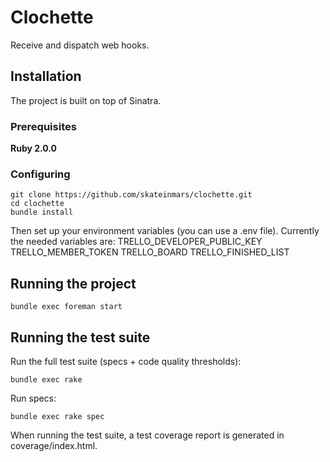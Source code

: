 # Clochette

Receive and dispatch web hooks.

## Installation

The project is built on top of Sinatra.

### Prerequisites

**Ruby 2.0.0**

### Configuring

    git clone https://github.com/skateinmars/clochette.git
    cd clochette
    bundle install

Then set up your environment variables (you can use a .env file).
Currently the needed variables are:
    TRELLO_DEVELOPER_PUBLIC_KEY
    TRELLO_MEMBER_TOKEN
    TRELLO_BOARD
    TRELLO_FINISHED_LIST

## Running the project

    bundle exec foreman start

## Running the test suite

Run the full test suite (specs + code quality thresholds):

    bundle exec rake

Run specs:

    bundle exec rake spec

When running the test suite, a test coverage report is generated in coverage/index.html.
